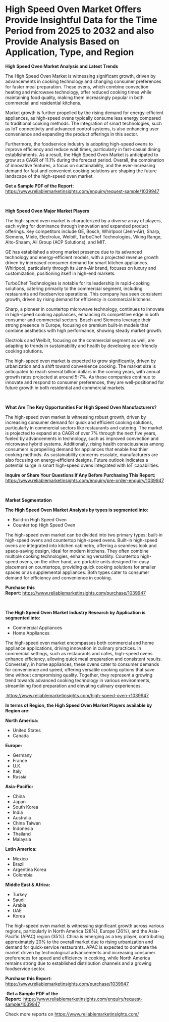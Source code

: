 <p><h1>High Speed Oven Market Offers Provide Insightful Data for the Time Period from 2025 to 2032 and also Provide Analysis Based on Application, Type, and Region</h1></p><p><strong>High Speed Oven Market Analysis and Latest Trends</strong></p>
<p><p>The High Speed Oven Market is witnessing significant growth, driven by advancements in cooking technology and changing consumer preferences for faster meal preparation. These ovens, which combine convection heating and microwave technology, offer reduced cooking times while maintaining food quality, making them increasingly popular in both commercial and residential kitchens.</p><p>Market growth is further propelled by the rising demand for energy-efficient appliances, as high-speed ovens typically consume less energy compared to traditional cooking methods. The integration of smart technologies, such as IoT connectivity and advanced control systems, is also enhancing user convenience and expanding the product offerings in this sector.</p><p>Furthermore, the foodservice industry is adopting high-speed ovens to improve efficiency and reduce wait times, particularly in fast-casual dining establishments. As a result, the High Speed Oven Market is anticipated to grow at a CAGR of 11.1% during the forecast period. Overall, the combination of innovative features, a focus on sustainability, and the ever-increasing demand for fast and convenient cooking solutions are shaping the future landscape of the high-speed oven market.</p></p>
<p><strong>Get a Sample PDF of the Report:&nbsp;</strong> <a href="https://www.reliablemarketinsights.com/enquiry/request-sample/1039947?utm_campaign=2100&utm_medium=2&utm_source=Github&utm_content=ia&utm_term=16022025&utm_id=high-speed-oven">https://www.reliablemarketinsights.com/enquiry/request-sample/1039947</a></p>
<p>&nbsp;</p>
<p><strong>High Speed Oven Major Market Players</strong></p>
<p><p>The high-speed oven market is characterized by a diverse array of players, each vying for dominance through innovation and expanded product offerings. Key competitors include GE, Bosch, Whirlpool (Jenn-Air), Sharp, Siemens, Miele, Electrolux, Welbilt, TurboChef Technologies, Viking Range, Alto-Shaam, Ali Group (ACP Solutions), and MIT. </p><p>GE has established a strong market presence due to its advanced technology and energy-efficient models, with a projected revenue growth driven by increased consumer demand for smart kitchen appliances. Whirlpool, particularly through its Jenn-Air brand, focuses on luxury and customization, positioning itself in high-end markets. </p><p>TurboChef Technologies is notable for its leadership in rapid-cooking solutions, catering primarily to the commercial segment, including restaurants and foodservice operations. This company has seen consistent growth, driven by rising demand for efficiency in commercial kitchens.</p><p>Sharp, a pioneer in countertop microwave technology, continues to innovate in high-speed cooking appliances, enhancing its competitive edge in both consumer and commercial sectors. Bosch and Siemens leverage their strong presence in Europe, focusing on premium built-in models that combine aesthetics with high performance, showing steady market growth.</p><p>Electrolux and Welbilt, focusing on the commercial segment as well, are adapting to trends in sustainability and health by developing eco-friendly cooking solutions. </p><p>The high-speed oven market is expected to grow significantly, driven by urbanization and a shift toward convenience cooking. The market size is anticipated to reach several billion dollars in the coming years, with annual growth rates projected at around 5-7%. As these companies continue to innovate and respond to consumer preferences, they are well-positioned for future growth in both residential and commercial markets.</p></p>
<p>&nbsp;</p>
<p><strong>What Are The Key Opportunities For High Speed Oven Manufacturers?</strong></p>
<p><p>The high-speed oven market is witnessing robust growth, driven by increasing consumer demand for quick and efficient cooking solutions, particularly in commercial sectors like restaurants and catering. The market is projected to expand at a CAGR of over 7% through the next five years, fueled by advancements in technology, such as improved convection and microwave hybrid systems. Additionally, rising health consciousness among consumers is propelling demand for appliances that enable healthier cooking methods. As sustainability concerns escalate, manufacturers are also focusing on energy-efficient designs. Future outlook indicates a potential surge in smart high-speed ovens integrated with IoT capabilities.</p></p>
<p><strong>Inquire or Share Your Questions If Any Before Purchasing This Report:</strong> <a href="https://www.reliablemarketinsights.com/enquiry/pre-order-enquiry/1039947?utm_campaign=2100&utm_medium=2&utm_source=Github&utm_content=ia&utm_term=16022025&utm_id=high-speed-oven">https://www.reliablemarketinsights.com/enquiry/pre-order-enquiry/1039947</a></p>
<p>&nbsp;</p>
<p><strong>Market Segmentation</strong></p>
<p><strong>The High Speed Oven Market Analysis by types is segmented into:</strong></p>
<p><ul><li>Build-in High Speed Oven</li><li>Counter top High Speed Oven</li></ul></p>
<p><p>The high-speed oven market can be divided into two primary types: built-in high-speed ovens and countertop high-speed ovens. Built-in high-speed ovens are integrated into kitchen cabinetry, offering a seamless look and space-saving design, ideal for modern kitchens. They often combine multiple cooking technologies, enhancing versatility. Countertop high-speed ovens, on the other hand, are portable units designed for easy placement on countertops, providing quick cooking solutions for smaller spaces or as supplemental appliances. Both types cater to consumer demand for efficiency and convenience in cooking.</p></p>
<p><strong>Purchase this Report:&nbsp;</strong><a href="https://www.reliablemarketinsights.com/purchase/1039947?utm_campaign=2100&utm_medium=2&utm_source=Github&utm_content=ia&utm_term=16022025&utm_id=high-speed-oven">https://www.reliablemarketinsights.com/purchase/1039947</a></p>
<p>&nbsp;</p>
<p><strong>The High Speed Oven Market Industry Research by Application is segmented into:</strong></p>
<p><ul><li>Commercial Appliances</li><li>Home Appliances</li></ul></p>
<p><p>The high-speed oven market encompasses both commercial and home appliance applications, driving innovation in culinary practices. In commercial settings, such as restaurants and cafes, high-speed ovens enhance efficiency, allowing quick meal preparation and consistent results. Conversely, in home appliances, these ovens cater to consumer demands for convenience and speed, offering versatile cooking options that save time without compromising quality. Together, they represent a growing trend towards advanced cooking technology in various environments, streamlining food preparation and elevating culinary experiences.</p></p>
<p><a href="https://www.reliablemarketinsights.com/high-speed-oven-r1039947?utm_campaign=2100&utm_medium=2&utm_source=Github&utm_content=ia&utm_term=16022025&utm_id=high-speed-oven">&nbsp;https://www.reliablemarketinsights.com/high-speed-oven-r1039947</a></p>
<p><strong>In terms of Region, the High Speed Oven Market Players available by Region are:</strong></p>
<p>
    <p> <strong> North America: </strong>
        <ul>
            <li>United States</li>
            <li>Canada</li>
        </ul>
        </p> 
    <p> <strong> Europe: </strong>
        <ul>
            <li>Germany</li>
            <li>France</li>
            <li>U.K.</li>
            <li>Italy</li>
            <li>Russia</li>
        </ul>
        </p> 
    <p> <strong> Asia-Pacific: </strong>
        <ul>
            <li>China</li>
            <li>Japan</li>
            <li>South Korea</li>
            <li>India</li>
            <li>Australia</li>
            <li>China Taiwan</li>
            <li>Indonesia</li>
            <li>Thailand</li>
            <li>Malaysia</li>
        </ul>
        </p> 
    <p> <strong> Latin America: </strong>
        <ul>
            <li>Mexico</li>
            <li>Brazil</li>
            <li>Argentina Korea</li>
            <li>Colombia</li>
        </ul>
        </p> 
    <p> <strong> Middle East & Africa: </strong>
        <ul>
            <li>Turkey</li>
            <li>Saudi</li>
            <li>Arabia</li>
            <li>UAE</li>
            <li>Korea</li>
        </ul>
    </p>
    </p>
<p><p>The high-speed oven market is witnessing significant growth across various regions, particularly in North America (28%), Europe (26%), and the Asia-Pacific (APAC) region (35%). China is emerging as a key player, contributing approximately 20% to the overall market due to rising urbanization and demand for quick-service restaurants. APAC is expected to dominate the market driven by technological advancements and increasing consumer preferences for speed and efficiency in cooking, while North America remains strong due to established distribution channels and a growing foodservice sector.</p></p>
<p><strong>Purchase this Report: </strong><a href="https://www.reliablemarketinsights.com/purchase/1039947?utm_campaign=2100&utm_medium=2&utm_source=Github&utm_content=ia&utm_term=16022025&utm_id=high-speed-oven">https://www.reliablemarketinsights.com/purchase/1039947</a></p>
<p>&nbsp;<strong>Get a Sample PDF of the Report:&nbsp;&nbsp;</strong><a href="https://www.reliablemarketinsights.com/enquiry/request-sample/1039947?utm_campaign=2100&utm_medium=2&utm_source=Github&utm_content=ia&utm_term=16022025&utm_id=high-speed-oven">https://www.reliablemarketinsights.com/enquiry/request-sample/1039947</a></p>
<p><strong></strong></p>
<p>Check more reports on <a href="https://www.reliablemarketinsights.com/?utm_campaign=2100&utm_medium=2&utm_source=Github&utm_content=ia&utm_term=16022025&utm_id=high-speed-oven">https://www.reliablemarketinsights.com/</a></p>